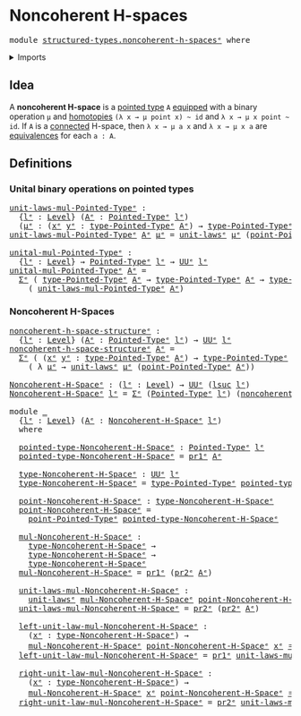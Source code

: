 # Noncoherent H-spaces

<pre class="Agda"><a id="33" class="Keyword">module</a> <a id="40" href="structured-types.noncoherent-h-spaces%25E1%25B5%2589.html" class="Module">structured-types.noncoherent-h-spacesᵉ</a> <a id="79" class="Keyword">where</a>
</pre>
<details><summary>Imports</summary>

<pre class="Agda"><a id="135" class="Keyword">open</a> <a id="140" class="Keyword">import</a> <a id="147" href="foundation.dependent-pair-types%25E1%25B5%2589.html" class="Module">foundation.dependent-pair-typesᵉ</a>
<a id="180" class="Keyword">open</a> <a id="185" class="Keyword">import</a> <a id="192" href="foundation.identity-types%25E1%25B5%2589.html" class="Module">foundation.identity-typesᵉ</a>
<a id="219" class="Keyword">open</a> <a id="224" class="Keyword">import</a> <a id="231" href="foundation.unital-binary-operations%25E1%25B5%2589.html" class="Module">foundation.unital-binary-operationsᵉ</a>
<a id="268" class="Keyword">open</a> <a id="273" class="Keyword">import</a> <a id="280" href="foundation.universe-levels%25E1%25B5%2589.html" class="Module">foundation.universe-levelsᵉ</a>

<a id="309" class="Keyword">open</a> <a id="314" class="Keyword">import</a> <a id="321" href="structured-types.pointed-types%25E1%25B5%2589.html" class="Module">structured-types.pointed-typesᵉ</a>
</pre>
</details>

## Idea

A **noncoherent H-space** is a [pointed type](structured-types.pointed-types.md)
`A` [equipped](foundation.structure.md) with a binary operation `μ` and
[homotopies](foundation-core.homotopies.md) `(λ x → μ point x) ~ id` and
`λ x → μ x point ~ id`. If `A` is a [connected](foundation.connected-types.md)
H-space, then `λ x → μ a x` and `λ x → μ x a` are
[equivalences](foundation-core.equivalences.md) for each `a : A`.

## Definitions

### Unital binary operations on pointed types

<pre class="Agda"><a id="unit-laws-mul-Pointed-Typeᵉ"></a><a id="872" href="structured-types.noncoherent-h-spaces%25E1%25B5%2589.html#872" class="Function">unit-laws-mul-Pointed-Typeᵉ</a> <a id="900" class="Symbol">:</a>
  <a id="904" class="Symbol">{</a><a id="905" href="structured-types.noncoherent-h-spaces%25E1%25B5%2589.html#905" class="Bound">lᵉ</a> <a id="908" class="Symbol">:</a> <a id="910" href="Agda.Primitive.html#742" class="Postulate">Level</a><a id="915" class="Symbol">}</a> <a id="917" class="Symbol">(</a><a id="918" href="structured-types.noncoherent-h-spaces%25E1%25B5%2589.html#918" class="Bound">Aᵉ</a> <a id="921" class="Symbol">:</a> <a id="923" href="structured-types.pointed-types%25E1%25B5%2589.html#358" class="Function">Pointed-Typeᵉ</a> <a id="937" href="structured-types.noncoherent-h-spaces%25E1%25B5%2589.html#905" class="Bound">lᵉ</a><a id="939" class="Symbol">)</a>
  <a id="943" class="Symbol">(</a><a id="944" href="structured-types.noncoherent-h-spaces%25E1%25B5%2589.html#944" class="Bound">μᵉ</a> <a id="947" class="Symbol">:</a> <a id="949" class="Symbol">(</a><a id="950" href="structured-types.noncoherent-h-spaces%25E1%25B5%2589.html#950" class="Bound">xᵉ</a> <a id="953" href="structured-types.noncoherent-h-spaces%25E1%25B5%2589.html#953" class="Bound">yᵉ</a> <a id="956" class="Symbol">:</a> <a id="958" href="structured-types.pointed-types%25E1%25B5%2589.html#506" class="Function">type-Pointed-Typeᵉ</a> <a id="977" href="structured-types.noncoherent-h-spaces%25E1%25B5%2589.html#918" class="Bound">Aᵉ</a><a id="979" class="Symbol">)</a> <a id="981" class="Symbol">→</a> <a id="983" href="structured-types.pointed-types%25E1%25B5%2589.html#506" class="Function">type-Pointed-Typeᵉ</a> <a id="1002" href="structured-types.noncoherent-h-spaces%25E1%25B5%2589.html#918" class="Bound">Aᵉ</a><a id="1004" class="Symbol">)</a> <a id="1006" class="Symbol">→</a> <a id="1008" href="Agda.Primitive.html#429" class="Primitive">UUᵉ</a> <a id="1012" href="structured-types.noncoherent-h-spaces%25E1%25B5%2589.html#905" class="Bound">lᵉ</a>
<a id="1015" href="structured-types.noncoherent-h-spaces%25E1%25B5%2589.html#872" class="Function">unit-laws-mul-Pointed-Typeᵉ</a> <a id="1043" href="structured-types.noncoherent-h-spaces%25E1%25B5%2589.html#1043" class="Bound">Aᵉ</a> <a id="1046" href="structured-types.noncoherent-h-spaces%25E1%25B5%2589.html#1046" class="Bound">μᵉ</a> <a id="1049" class="Symbol">=</a> <a id="1051" href="foundation.unital-binary-operations%25E1%25B5%2589.html#1247" class="Function">unit-lawsᵉ</a> <a id="1062" href="structured-types.noncoherent-h-spaces%25E1%25B5%2589.html#1046" class="Bound">μᵉ</a> <a id="1065" class="Symbol">(</a><a id="1066" href="structured-types.pointed-types%25E1%25B5%2589.html#568" class="Function">point-Pointed-Typeᵉ</a> <a id="1086" href="structured-types.noncoherent-h-spaces%25E1%25B5%2589.html#1043" class="Bound">Aᵉ</a><a id="1088" class="Symbol">)</a>

<a id="unital-mul-Pointed-Typeᵉ"></a><a id="1091" href="structured-types.noncoherent-h-spaces%25E1%25B5%2589.html#1091" class="Function">unital-mul-Pointed-Typeᵉ</a> <a id="1116" class="Symbol">:</a>
  <a id="1120" class="Symbol">{</a><a id="1121" href="structured-types.noncoherent-h-spaces%25E1%25B5%2589.html#1121" class="Bound">lᵉ</a> <a id="1124" class="Symbol">:</a> <a id="1126" href="Agda.Primitive.html#742" class="Postulate">Level</a><a id="1131" class="Symbol">}</a> <a id="1133" class="Symbol">→</a> <a id="1135" href="structured-types.pointed-types%25E1%25B5%2589.html#358" class="Function">Pointed-Typeᵉ</a> <a id="1149" href="structured-types.noncoherent-h-spaces%25E1%25B5%2589.html#1121" class="Bound">lᵉ</a> <a id="1152" class="Symbol">→</a> <a id="1154" href="Agda.Primitive.html#429" class="Primitive">UUᵉ</a> <a id="1158" href="structured-types.noncoherent-h-spaces%25E1%25B5%2589.html#1121" class="Bound">lᵉ</a>
<a id="1161" href="structured-types.noncoherent-h-spaces%25E1%25B5%2589.html#1091" class="Function">unital-mul-Pointed-Typeᵉ</a> <a id="1186" href="structured-types.noncoherent-h-spaces%25E1%25B5%2589.html#1186" class="Bound">Aᵉ</a> <a id="1189" class="Symbol">=</a>
  <a id="1193" href="foundation.dependent-pair-types%25E1%25B5%2589.html#585" class="Record">Σᵉ</a> <a id="1196" class="Symbol">(</a> <a id="1198" href="structured-types.pointed-types%25E1%25B5%2589.html#506" class="Function">type-Pointed-Typeᵉ</a> <a id="1217" href="structured-types.noncoherent-h-spaces%25E1%25B5%2589.html#1186" class="Bound">Aᵉ</a> <a id="1220" class="Symbol">→</a> <a id="1222" href="structured-types.pointed-types%25E1%25B5%2589.html#506" class="Function">type-Pointed-Typeᵉ</a> <a id="1241" href="structured-types.noncoherent-h-spaces%25E1%25B5%2589.html#1186" class="Bound">Aᵉ</a> <a id="1244" class="Symbol">→</a> <a id="1246" href="structured-types.pointed-types%25E1%25B5%2589.html#506" class="Function">type-Pointed-Typeᵉ</a> <a id="1265" href="structured-types.noncoherent-h-spaces%25E1%25B5%2589.html#1186" class="Bound">Aᵉ</a><a id="1267" class="Symbol">)</a>
    <a id="1273" class="Symbol">(</a> <a id="1275" href="structured-types.noncoherent-h-spaces%25E1%25B5%2589.html#872" class="Function">unit-laws-mul-Pointed-Typeᵉ</a> <a id="1303" href="structured-types.noncoherent-h-spaces%25E1%25B5%2589.html#1186" class="Bound">Aᵉ</a><a id="1305" class="Symbol">)</a>
</pre>
### Noncoherent H-Spaces

<pre class="Agda"><a id="noncoherent-h-space-structureᵉ"></a><a id="1346" href="structured-types.noncoherent-h-spaces%25E1%25B5%2589.html#1346" class="Function">noncoherent-h-space-structureᵉ</a> <a id="1377" class="Symbol">:</a>
  <a id="1381" class="Symbol">{</a><a id="1382" href="structured-types.noncoherent-h-spaces%25E1%25B5%2589.html#1382" class="Bound">lᵉ</a> <a id="1385" class="Symbol">:</a> <a id="1387" href="Agda.Primitive.html#742" class="Postulate">Level</a><a id="1392" class="Symbol">}</a> <a id="1394" class="Symbol">(</a><a id="1395" href="structured-types.noncoherent-h-spaces%25E1%25B5%2589.html#1395" class="Bound">Aᵉ</a> <a id="1398" class="Symbol">:</a> <a id="1400" href="structured-types.pointed-types%25E1%25B5%2589.html#358" class="Function">Pointed-Typeᵉ</a> <a id="1414" href="structured-types.noncoherent-h-spaces%25E1%25B5%2589.html#1382" class="Bound">lᵉ</a><a id="1416" class="Symbol">)</a> <a id="1418" class="Symbol">→</a> <a id="1420" href="Agda.Primitive.html#429" class="Primitive">UUᵉ</a> <a id="1424" href="structured-types.noncoherent-h-spaces%25E1%25B5%2589.html#1382" class="Bound">lᵉ</a>
<a id="1427" href="structured-types.noncoherent-h-spaces%25E1%25B5%2589.html#1346" class="Function">noncoherent-h-space-structureᵉ</a> <a id="1458" href="structured-types.noncoherent-h-spaces%25E1%25B5%2589.html#1458" class="Bound">Aᵉ</a> <a id="1461" class="Symbol">=</a>
  <a id="1465" href="foundation.dependent-pair-types%25E1%25B5%2589.html#585" class="Record">Σᵉ</a> <a id="1468" class="Symbol">(</a> <a id="1470" class="Symbol">(</a><a id="1471" href="structured-types.noncoherent-h-spaces%25E1%25B5%2589.html#1471" class="Bound">xᵉ</a> <a id="1474" href="structured-types.noncoherent-h-spaces%25E1%25B5%2589.html#1474" class="Bound">yᵉ</a> <a id="1477" class="Symbol">:</a> <a id="1479" href="structured-types.pointed-types%25E1%25B5%2589.html#506" class="Function">type-Pointed-Typeᵉ</a> <a id="1498" href="structured-types.noncoherent-h-spaces%25E1%25B5%2589.html#1458" class="Bound">Aᵉ</a><a id="1500" class="Symbol">)</a> <a id="1502" class="Symbol">→</a> <a id="1504" href="structured-types.pointed-types%25E1%25B5%2589.html#506" class="Function">type-Pointed-Typeᵉ</a> <a id="1523" href="structured-types.noncoherent-h-spaces%25E1%25B5%2589.html#1458" class="Bound">Aᵉ</a><a id="1525" class="Symbol">)</a>
    <a id="1531" class="Symbol">(</a> <a id="1533" class="Symbol">λ</a> <a id="1535" href="structured-types.noncoherent-h-spaces%25E1%25B5%2589.html#1535" class="Bound">μᵉ</a> <a id="1538" class="Symbol">→</a> <a id="1540" href="foundation.unital-binary-operations%25E1%25B5%2589.html#1247" class="Function">unit-lawsᵉ</a> <a id="1551" href="structured-types.noncoherent-h-spaces%25E1%25B5%2589.html#1535" class="Bound">μᵉ</a> <a id="1554" class="Symbol">(</a><a id="1555" href="structured-types.pointed-types%25E1%25B5%2589.html#568" class="Function">point-Pointed-Typeᵉ</a> <a id="1575" href="structured-types.noncoherent-h-spaces%25E1%25B5%2589.html#1458" class="Bound">Aᵉ</a><a id="1577" class="Symbol">))</a>

<a id="Noncoherent-H-Spaceᵉ"></a><a id="1581" href="structured-types.noncoherent-h-spaces%25E1%25B5%2589.html#1581" class="Function">Noncoherent-H-Spaceᵉ</a> <a id="1602" class="Symbol">:</a> <a id="1604" class="Symbol">(</a><a id="1605" href="structured-types.noncoherent-h-spaces%25E1%25B5%2589.html#1605" class="Bound">lᵉ</a> <a id="1608" class="Symbol">:</a> <a id="1610" href="Agda.Primitive.html#742" class="Postulate">Level</a><a id="1615" class="Symbol">)</a> <a id="1617" class="Symbol">→</a> <a id="1619" href="Agda.Primitive.html#429" class="Primitive">UUᵉ</a> <a id="1623" class="Symbol">(</a><a id="1624" href="Agda.Primitive.html#931" class="Primitive">lsuc</a> <a id="1629" href="structured-types.noncoherent-h-spaces%25E1%25B5%2589.html#1605" class="Bound">lᵉ</a><a id="1631" class="Symbol">)</a>
<a id="1633" href="structured-types.noncoherent-h-spaces%25E1%25B5%2589.html#1581" class="Function">Noncoherent-H-Spaceᵉ</a> <a id="1654" href="structured-types.noncoherent-h-spaces%25E1%25B5%2589.html#1654" class="Bound">lᵉ</a> <a id="1657" class="Symbol">=</a> <a id="1659" href="foundation.dependent-pair-types%25E1%25B5%2589.html#585" class="Record">Σᵉ</a> <a id="1662" class="Symbol">(</a><a id="1663" href="structured-types.pointed-types%25E1%25B5%2589.html#358" class="Function">Pointed-Typeᵉ</a> <a id="1677" href="structured-types.noncoherent-h-spaces%25E1%25B5%2589.html#1654" class="Bound">lᵉ</a><a id="1679" class="Symbol">)</a> <a id="1681" class="Symbol">(</a><a id="1682" href="structured-types.noncoherent-h-spaces%25E1%25B5%2589.html#1346" class="Function">noncoherent-h-space-structureᵉ</a><a id="1712" class="Symbol">)</a>

<a id="1715" class="Keyword">module</a> <a id="1722" href="structured-types.noncoherent-h-spaces%25E1%25B5%2589.html#1722" class="Module">_</a>
  <a id="1726" class="Symbol">{</a><a id="1727" href="structured-types.noncoherent-h-spaces%25E1%25B5%2589.html#1727" class="Bound">lᵉ</a> <a id="1730" class="Symbol">:</a> <a id="1732" href="Agda.Primitive.html#742" class="Postulate">Level</a><a id="1737" class="Symbol">}</a> <a id="1739" class="Symbol">(</a><a id="1740" href="structured-types.noncoherent-h-spaces%25E1%25B5%2589.html#1740" class="Bound">Aᵉ</a> <a id="1743" class="Symbol">:</a> <a id="1745" href="structured-types.noncoherent-h-spaces%25E1%25B5%2589.html#1581" class="Function">Noncoherent-H-Spaceᵉ</a> <a id="1766" href="structured-types.noncoherent-h-spaces%25E1%25B5%2589.html#1727" class="Bound">lᵉ</a><a id="1768" class="Symbol">)</a>
  <a id="1772" class="Keyword">where</a>

  <a id="1781" href="structured-types.noncoherent-h-spaces%25E1%25B5%2589.html#1781" class="Function">pointed-type-Noncoherent-H-Spaceᵉ</a> <a id="1815" class="Symbol">:</a> <a id="1817" href="structured-types.pointed-types%25E1%25B5%2589.html#358" class="Function">Pointed-Typeᵉ</a> <a id="1831" href="structured-types.noncoherent-h-spaces%25E1%25B5%2589.html#1727" class="Bound">lᵉ</a>
  <a id="1836" href="structured-types.noncoherent-h-spaces%25E1%25B5%2589.html#1781" class="Function">pointed-type-Noncoherent-H-Spaceᵉ</a> <a id="1870" class="Symbol">=</a> <a id="1872" href="foundation.dependent-pair-types%25E1%25B5%2589.html#697" class="Field">pr1ᵉ</a> <a id="1877" href="structured-types.noncoherent-h-spaces%25E1%25B5%2589.html#1740" class="Bound">Aᵉ</a>

  <a id="1883" href="structured-types.noncoherent-h-spaces%25E1%25B5%2589.html#1883" class="Function">type-Noncoherent-H-Spaceᵉ</a> <a id="1909" class="Symbol">:</a> <a id="1911" href="Agda.Primitive.html#429" class="Primitive">UUᵉ</a> <a id="1915" href="structured-types.noncoherent-h-spaces%25E1%25B5%2589.html#1727" class="Bound">lᵉ</a>
  <a id="1920" href="structured-types.noncoherent-h-spaces%25E1%25B5%2589.html#1883" class="Function">type-Noncoherent-H-Spaceᵉ</a> <a id="1946" class="Symbol">=</a> <a id="1948" href="structured-types.pointed-types%25E1%25B5%2589.html#506" class="Function">type-Pointed-Typeᵉ</a> <a id="1967" href="structured-types.noncoherent-h-spaces%25E1%25B5%2589.html#1781" class="Function">pointed-type-Noncoherent-H-Spaceᵉ</a>

  <a id="2004" href="structured-types.noncoherent-h-spaces%25E1%25B5%2589.html#2004" class="Function">point-Noncoherent-H-Spaceᵉ</a> <a id="2031" class="Symbol">:</a> <a id="2033" href="structured-types.noncoherent-h-spaces%25E1%25B5%2589.html#1883" class="Function">type-Noncoherent-H-Spaceᵉ</a>
  <a id="2061" href="structured-types.noncoherent-h-spaces%25E1%25B5%2589.html#2004" class="Function">point-Noncoherent-H-Spaceᵉ</a> <a id="2088" class="Symbol">=</a>
    <a id="2094" href="structured-types.pointed-types%25E1%25B5%2589.html#568" class="Function">point-Pointed-Typeᵉ</a> <a id="2114" href="structured-types.noncoherent-h-spaces%25E1%25B5%2589.html#1781" class="Function">pointed-type-Noncoherent-H-Spaceᵉ</a>

  <a id="2151" href="structured-types.noncoherent-h-spaces%25E1%25B5%2589.html#2151" class="Function">mul-Noncoherent-H-Spaceᵉ</a> <a id="2176" class="Symbol">:</a>
    <a id="2182" href="structured-types.noncoherent-h-spaces%25E1%25B5%2589.html#1883" class="Function">type-Noncoherent-H-Spaceᵉ</a> <a id="2208" class="Symbol">→</a>
    <a id="2214" href="structured-types.noncoherent-h-spaces%25E1%25B5%2589.html#1883" class="Function">type-Noncoherent-H-Spaceᵉ</a> <a id="2240" class="Symbol">→</a>
    <a id="2246" href="structured-types.noncoherent-h-spaces%25E1%25B5%2589.html#1883" class="Function">type-Noncoherent-H-Spaceᵉ</a>
  <a id="2274" href="structured-types.noncoherent-h-spaces%25E1%25B5%2589.html#2151" class="Function">mul-Noncoherent-H-Spaceᵉ</a> <a id="2299" class="Symbol">=</a> <a id="2301" href="foundation.dependent-pair-types%25E1%25B5%2589.html#697" class="Field">pr1ᵉ</a> <a id="2306" class="Symbol">(</a><a id="2307" href="foundation.dependent-pair-types%25E1%25B5%2589.html#711" class="Field">pr2ᵉ</a> <a id="2312" href="structured-types.noncoherent-h-spaces%25E1%25B5%2589.html#1740" class="Bound">Aᵉ</a><a id="2314" class="Symbol">)</a>

  <a id="2319" href="structured-types.noncoherent-h-spaces%25E1%25B5%2589.html#2319" class="Function">unit-laws-mul-Noncoherent-H-Spaceᵉ</a> <a id="2354" class="Symbol">:</a>
    <a id="2360" href="foundation.unital-binary-operations%25E1%25B5%2589.html#1247" class="Function">unit-lawsᵉ</a> <a id="2371" href="structured-types.noncoherent-h-spaces%25E1%25B5%2589.html#2151" class="Function">mul-Noncoherent-H-Spaceᵉ</a> <a id="2396" href="structured-types.noncoherent-h-spaces%25E1%25B5%2589.html#2004" class="Function">point-Noncoherent-H-Spaceᵉ</a>
  <a id="2425" href="structured-types.noncoherent-h-spaces%25E1%25B5%2589.html#2319" class="Function">unit-laws-mul-Noncoherent-H-Spaceᵉ</a> <a id="2460" class="Symbol">=</a> <a id="2462" href="foundation.dependent-pair-types%25E1%25B5%2589.html#711" class="Field">pr2ᵉ</a> <a id="2467" class="Symbol">(</a><a id="2468" href="foundation.dependent-pair-types%25E1%25B5%2589.html#711" class="Field">pr2ᵉ</a> <a id="2473" href="structured-types.noncoherent-h-spaces%25E1%25B5%2589.html#1740" class="Bound">Aᵉ</a><a id="2475" class="Symbol">)</a>

  <a id="2480" href="structured-types.noncoherent-h-spaces%25E1%25B5%2589.html#2480" class="Function">left-unit-law-mul-Noncoherent-H-Spaceᵉ</a> <a id="2519" class="Symbol">:</a>
    <a id="2525" class="Symbol">(</a><a id="2526" href="structured-types.noncoherent-h-spaces%25E1%25B5%2589.html#2526" class="Bound">xᵉ</a> <a id="2529" class="Symbol">:</a> <a id="2531" href="structured-types.noncoherent-h-spaces%25E1%25B5%2589.html#1883" class="Function">type-Noncoherent-H-Spaceᵉ</a><a id="2556" class="Symbol">)</a> <a id="2558" class="Symbol">→</a>
    <a id="2564" href="structured-types.noncoherent-h-spaces%25E1%25B5%2589.html#2151" class="Function">mul-Noncoherent-H-Spaceᵉ</a> <a id="2589" href="structured-types.noncoherent-h-spaces%25E1%25B5%2589.html#2004" class="Function">point-Noncoherent-H-Spaceᵉ</a> <a id="2616" href="structured-types.noncoherent-h-spaces%25E1%25B5%2589.html#2526" class="Bound">xᵉ</a> <a id="2619" href="foundation-core.identity-types%25E1%25B5%2589.html#2730" class="Function Operator">＝ᵉ</a> <a id="2622" href="structured-types.noncoherent-h-spaces%25E1%25B5%2589.html#2526" class="Bound">xᵉ</a>
  <a id="2627" href="structured-types.noncoherent-h-spaces%25E1%25B5%2589.html#2480" class="Function">left-unit-law-mul-Noncoherent-H-Spaceᵉ</a> <a id="2666" class="Symbol">=</a> <a id="2668" href="foundation.dependent-pair-types%25E1%25B5%2589.html#697" class="Field">pr1ᵉ</a> <a id="2673" href="structured-types.noncoherent-h-spaces%25E1%25B5%2589.html#2319" class="Function">unit-laws-mul-Noncoherent-H-Spaceᵉ</a>

  <a id="2711" href="structured-types.noncoherent-h-spaces%25E1%25B5%2589.html#2711" class="Function">right-unit-law-mul-Noncoherent-H-Spaceᵉ</a> <a id="2751" class="Symbol">:</a>
    <a id="2757" class="Symbol">(</a><a id="2758" href="structured-types.noncoherent-h-spaces%25E1%25B5%2589.html#2758" class="Bound">xᵉ</a> <a id="2761" class="Symbol">:</a> <a id="2763" href="structured-types.noncoherent-h-spaces%25E1%25B5%2589.html#1883" class="Function">type-Noncoherent-H-Spaceᵉ</a><a id="2788" class="Symbol">)</a> <a id="2790" class="Symbol">→</a>
    <a id="2796" href="structured-types.noncoherent-h-spaces%25E1%25B5%2589.html#2151" class="Function">mul-Noncoherent-H-Spaceᵉ</a> <a id="2821" href="structured-types.noncoherent-h-spaces%25E1%25B5%2589.html#2758" class="Bound">xᵉ</a> <a id="2824" href="structured-types.noncoherent-h-spaces%25E1%25B5%2589.html#2004" class="Function">point-Noncoherent-H-Spaceᵉ</a> <a id="2851" href="foundation-core.identity-types%25E1%25B5%2589.html#2730" class="Function Operator">＝ᵉ</a> <a id="2854" href="structured-types.noncoherent-h-spaces%25E1%25B5%2589.html#2758" class="Bound">xᵉ</a>
  <a id="2859" href="structured-types.noncoherent-h-spaces%25E1%25B5%2589.html#2711" class="Function">right-unit-law-mul-Noncoherent-H-Spaceᵉ</a> <a id="2899" class="Symbol">=</a> <a id="2901" href="foundation.dependent-pair-types%25E1%25B5%2589.html#711" class="Field">pr2ᵉ</a> <a id="2906" href="structured-types.noncoherent-h-spaces%25E1%25B5%2589.html#2319" class="Function">unit-laws-mul-Noncoherent-H-Spaceᵉ</a>
</pre>